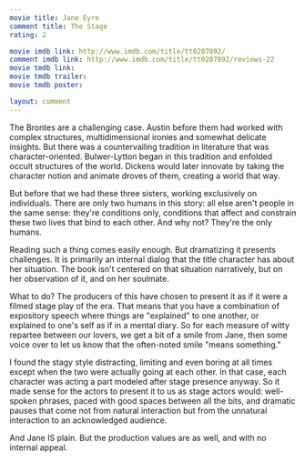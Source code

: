 ```yaml
---
movie title: Jane Eyre
comment title: The Stage
rating: 2

movie imdb link: http://www.imdb.com/title/tt0207892/
comment imdb link: http://www.imdb.com/title/tt0207892/reviews-22
movie tmdb link: 
movie tmdb trailer: 
movie tmdb poster: 

layout: comment
---
```


The Brontes are a challenging case. Austin before them had worked with complex structures, multidimensional ironies and somewhat delicate insights. But there was a countervailing tradition in literature that was character-oriented. Bulwer-Lytton began in this tradition and enfolded occult structures of the world. Dickens would later innovate by taking the character notion and animate droves of them, creating a world that way.

But before that we had these three sisters, working exclusively on individuals. There are only two humans in this story: all else aren't people in the same sense: they're conditions only, conditions that affect and constrain these two lives that bind to each other. And why not? They're the only humans.

Reading such a thing comes easily enough. But dramatizing it presents challenges. It is primarily an internal dialog that the title character has about her situation. The book isn't centered on that situation narratively, but on her observation of it, and on her soulmate.

What to do? The producers of this have chosen to present it as if it were a filmed stage play of the era. That means that you have a combination of expository speech where things are "explained" to one another, or explained to one's self as if in a mental diary. So for each measure of witty repartee between our lovers, we get a bit of a smile from Jane, then some voice over to let us know that the often-noted smile "means something."

I found the stagy style distracting, limiting and even boring at all times except when the two were actually going at each other. In that case, each character was acting a part modeled after stage presence anyway. So it made sense for the actors to present it to us as stage actors would: well-spoken phrases, paced with good spaces between all the bits, and dramatic pauses that come not from natural interaction but from the unnatural interaction to an acknowledged audience.

And Jane IS plain. But the production values are as well, and with no internal appeal.